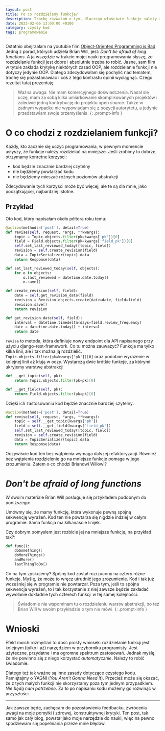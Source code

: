```yaml
---
layout: post
title: Po co rozdzielamy funkcje?
description: Trochę rozważań o tym, dlaczego właściwie funkcje należy rozdzielać na mniejsze
date: 2023-02-06 13:00:00 +0100
category: czysty kod
tags: programowanie
---
```


Ostatnio obejrzałam na youtubie film [Object-Oriented Programming is Bad](https://www.youtube.com/watch?v=QM1iUe6IofM). Jedną z porad, których udziela Brian Will, jest: _Don't be afraid of long functions_. A ja wszędzie w trakcie mojej nauki programowania słyszę, że rozdzielanie funkcji jest dobre i absolutnie trzeba to robić. Jasne, sam film w tytule zakłada krytykę niektórych zasad OOP, ale rozdzielanie funkcji nie dotyczy jedynie OOP. Dlatego zdecydowałam się pochylić nad tematem, trochę się pozastanawiać i coś z tego kontrastu opinii wyciągnąć. Czego rezultat tutaj prezentuję.

> Ważna uwaga: Nie mam komercyjnego doświadczenia. Nadal się uczę, mam za sobą kilka umiarkowanie skomplikowanych projektów i zaledwie jedną kontrybucję do projektu open source. Także w żadnym wypadku nie wypowiadam się z pozycji autorytetu, a jedynie przedstawiam swoje przemyślenia.
> {: .prompt-info }

# O co chodzi z rozdzielaniem funkcji?

Każdy, kto zacznie się uczyć programowania, w pewnym momencie usłyszy, że funkcje należy rozdzielać na mniejsze. Jeśli zrobimy to dobrze, otrzymamy konretne korzyści:

- kod będzie znacznie bardziej czytelny
- nie będziemy powtarzać kodu
- nie będziemy mieszać różnych poziomów abstrakcji

Zdecydowanie tych korzyści może być więcej, ale te są dla mnie, jako początkującej, najbardziej istotne.

## Przykład

Oto kod, który napisałam około półtora roku temu:

```py
@action(methods=['post'], detail=True)
def revise(self, request, *args, **kwargs):
    topic = Topic.objects.filter(pk=kwargs['pk'])[0]
    field = Field.objects.filter(pk=kwargs['field_pk'])[0]
    self.set_last_reviewed_today([topic, field])
    revision = self.create_revision(field)
    data = TopicSerializer(topic).data
    return Response(data)

def set_last_reviewed_today(self, objects):
    for o in objects:
        o.last_reviewed = datetime.date.today()
        o.save()

def create_revision(self, field):
    date = self.get_revision_date(field)
    revision = Revision.objects.create(date=date, field=field)
    revision.save()
    return revision

def get_revision_date(self, field):
    interval = datetime.timedelta(days=field.review_frequency)
    date = datetime.date.today() + interval
    return date
```

`revise` to metoda, która definiuje nowy endpoint dla API napisanego przy użyciu django-rest-framework. Co tu można zauważyć? Funkcja ma tylko kilka linii, ale i tak można ją rozdzielić. `Topic.objects.filter(pk=kwargs['pk'])[0]` oraz podobne wyrażenie w kolejnej linii aż kłują w oczy. Wystarczą dwie krótkie funkcje, za którymi ukryjemy warstwę abstrakcji:

```py
def __get_topic(self, pk):
    return Topic.objects.filter(pk=pk)[0]

def __get_field(self, pk):
    return Field.objects.filter(pk=pk)[0]
```

Dzięki ich zastosowaniu kod będzie znacznie bardziej czytelny:

```py
@action(methods=['post'], detail=True)
def revise(self, request, *args, **kwargs):
    topic = self.__get_topic(kwargs['pk'])
    field = self.__get_field(kwargs['field_pk'])
    self.set_last_reviewed_today([topic, field])
    revision = self.create_revision(field)
    data = TopicSerializer(topic).data
    return Response(data)
```

Oczywiście kod ten bez wątpienia wymaga dalszej refaktoryzacji. Również bez wątpienia rozdzielenie go na mniejsze funkcje pomaga w jego zrozumieniu. Zatem o co chodzi Brianowi Willowi?

# _Don't be afraid of long functions_

W swoim materiale Brian Will posługuje się przykładem podobnym do poniższego:

Umówmy się, że mamy funkcję, która wykonuje pewną spójną sekwencję wyrażeń. Kod ten nie powtarza się nigdzie indziej w całym programie. Sama funkcja ma kilkanaście linijek.

Czy dobrym pomysłem jest rozbicie jej na mniejsze funkcje, na przykład tak?:

```py
def func():
    doSomething()
    doMoreThings()
    andMore()
    lastThingToDo()
```

Co na tym zyskujemy? Spójny kod został rozrzucony na cztery różne funkcje. Myślę, że może to wręcz utrudnić jego zrozumienie. Kod i tak już wcześniej się w programie nie powtarzał. Poza tym, jeśli to spójna sekwencja wyrażeń, to i tak korzystanie z niej zawsze będzie zakładać wywołanie dokładnie tych czterech funkcji w tej samej kolejności.

> Świadomie nie wspominam tu o rozdzieleniu warstw abstrakcji, bo też Brian Will w swoim przykładzie o tym nie mówi.
> {: .prompt-info }

# Wnioski

Efekt moich rozmyślań to dość prosty wniosek: rozdzielanie funkcji jest kolejnym (tylko i aż) narzędziem w przyborniku programisty. Jest użyteczne, przydatne i ma ogromne spektrum zastosowań. Jednak myślę, że nie powinno się z niego korzystać _automatycznie_. Należy to robić świadomie.

Dlatego też tak ważne są inne zasady dotyczące czystego kodu. Pamiętajmy o YAGNI (_You Aren't Gonna Need It_). Przecież może się okazać, że z tych małych funkcji nie skorzystamy poza tym jednym przypadkiem. _Nie będą nam potrzebne_. Za to po napisaniu kodu możemy go rozwinąć w przyszłości.

---

Jak zawsze będę, zachęcam do pozostawienia feedbacku, zwrócenia uwagi na moje pomyłki i zdrowej, konstruktywnej krytyki. Ten post, tak samo jak cały blog, powstał jako moje narzędzie do nauki, więc na pewno spodziewam się popełniania przeze mnie błędów.
